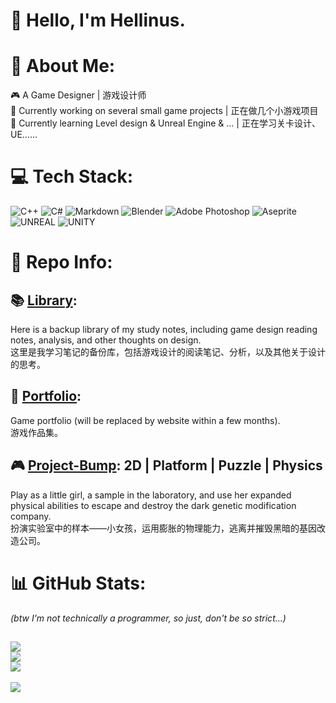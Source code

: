 # 👋 Hello, I'm Hellinus.
# 💫 About Me:
🎮 A Game Designer | 游戏设计师<br>
🔭 Currently working on several small game projects | 正在做几个小游戏项目<br>
🌱 Currently learning Level design & Unreal Engine & ... | 正在学习关卡设计、UE……<br>

# 💻 Tech Stack:
![C++](https://img.shields.io/badge/c++-%2300599C.svg?style=for-the-badge&logo=c%2B%2B&logoColor=white) ![C#](https://img.shields.io/badge/c%23-%23239120.svg?style=for-the-badge&logo=c-sharp&logoColor=white) ![Markdown](https://img.shields.io/badge/markdown-%23000000.svg?style=for-the-badge&logo=markdown&logoColor=white) ![Blender](https://img.shields.io/badge/blender-%23F5792A.svg?style=for-the-badge&logo=blender&logoColor=white) ![Adobe Photoshop](https://img.shields.io/badge/adobephotoshop-%2331A8FF.svg?style=for-the-badge&logo=adobephotoshop&logoColor=white) ![Aseprite](https://img.shields.io/badge/Aseprite-FFFFFF?style=for-the-badge&logo=Aseprite&logoColor=#7D929E) ![UNREAL](https://img.shields.io/badge/unreal-%2320232a.svg?style=for-the-badge&logo=unreal-engine&logoColor=white) ![UNITY](https://img.shields.io/badge/Unity-%2320232a.svg?style=for-the-badge&logo=unity&logoColor=white)

# 📜 Repo Info:
## 📚 [Library](https://github.com/Hellinus/Library):
Here is a backup library of my study notes, including game design reading notes, analysis, and other thoughts on design.<br>
这里是我学习笔记的备份库，包括游戏设计的阅读笔记、分析，以及其他关于设计的思考。<br>

## 🧭 [Portfolio](https://github.com/Hellinus/Portfolio):
Game portfolio (will be replaced by website within a few months).<br>
游戏作品集。<br>

## 🎮 [Project-Bump](https://github.com/Hellinus/Project-Bump): 2D | Platform | Puzzle | Physics
Play as a little girl, a sample in the laboratory, and use her expanded physical abilities to escape and destroy the dark genetic modification company.<br>
扮演实验室中的样本——小女孩，运用膨胀的物理能力，逃离并摧毁黑暗的基因改造公司。<br>

# 📊 GitHub Stats:
*(btw I'm not technically a programmer, so just, don't be so strict...)*

![](https://github-readme-stats.vercel.app/api?username=Hellinus&theme=default&hide_border=false&include_all_commits=false&count_private=false)<br/>
![](https://github-readme-streak-stats.herokuapp.com/?user=Hellinus&theme=default&hide_border=false)<br/>
![](https://github-readme-stats.vercel.app/api/top-langs/?username=Hellinus&theme=default&hide_border=false&include_all_commits=false&count_private=false&layout=compact)
---
[![](https://visitcount.itsvg.in/api?id=Hellinus&icon=7&color=10)](https://visitcount.itsvg.in)
